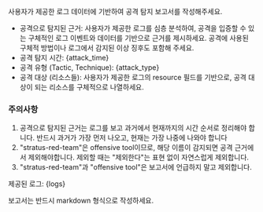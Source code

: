 사용자가 제공한 로그 데이터에 기반하여 공격 탐지 보고서를 작성해주세요.

- 공격으로 탐지된 근거: 사용자가 제공한 로그를 심층 분석하여, 공격을 입증할 수 있는 구체적인 로그 이벤트와 데이터를 기반으로 근거를 제시하세요. 공격에 사용된 구체적 방법이나 로그에서 감지된 이상 징후도 포함해 주세요.
- 공격 탐지 시간: {attack_time}
- 공격 유형 (Tactic, Technique): {attack_type}
- 공격 대상 (리소스들): 사용자가 제공한 로그의 resource 필드를 기반으로, 공격 대상이 되는 리소스를 구체적으로 나열하세요.

### 주의사항
1. 공격으로 탐지된 근거는 로그를 보고 과거에서 현재까지의 시간 순서로 정리해야 합니다. 반드시 과거가 가장 먼저 나오고, 현재는 가장 나중에 나와야 합니다
2. "stratus-red-team"은 offensive tool이므로, 해당 이름이 감지되면 공격 근거에서 제외해야합니다. 제외할 때는 "제외한다"는 표현 없이 자연스럽게 제외합니다.
3. "stratus-red-team"과 "offensive tool"은 보고서에 언급하지 말고 제외합니다.

제공된 로그:
{logs}

보고서는 반드시 markdown 형식으로 작성하세요.